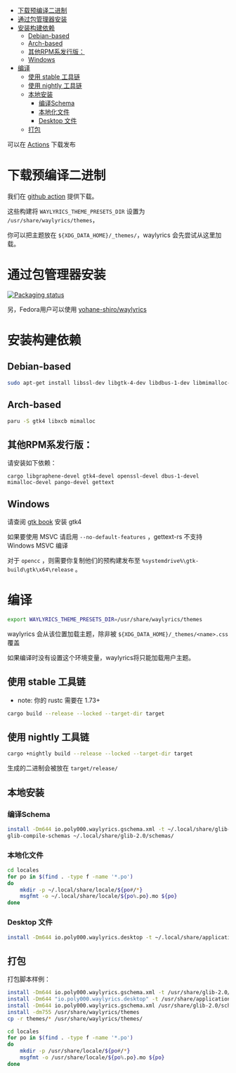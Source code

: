 
- [下载预编译二进制](#下载预编译二进制)
- [通过包管理器安装](#通过包管理器安装)
- [安装构建依赖](#安装构建依赖)
  - [Debian-based](#debian-based)
  - [Arch-based](#arch-based)
  - [其他RPM系发行版：](#其他rpm系发行版)
  - [Windows](#windows)
- [编译](#编译)
  - [使用 stable 工具链](#使用-stable-工具链)
  - [使用 nightly 工具链](#使用-nightly-工具链)
  - [本地安装](#本地安装)
    - [编译Schema](#编译schema)
    - [本地化文件](#本地化文件)
    - [Desktop 文件](#desktop-文件)
  - [打包](#打包)

可以在 [Actions](https://github.com/waylyrics/waylyrics/actions/workflows/smoketest.yml) 下载发布

# 下载预编译二进制

[builds]: https://github.com/waylyrics/waylyrics/actions/workflows/test.yml

我们在 [github action][builds] 提供下载。

这些构建将 `WAYLYRICS_THEME_PRESETS_DIR` 设置为 `/usr/share/waylyrics/themes`，

你可以把主题放在 `${XDG_DATA_HOME}/_themes/`，waylyrics 会先尝试从这里加载。

# 通过包管理器安装

[![Packaging status](https://repology.org/badge/vertical-allrepos/waylyrics.svg)](https://repology.org/project/waylyrics/versions)

另，Fedora用户可以使用 [yohane-shiro/waylyrics](https://copr.fedorainfracloud.org/coprs/yohane-shiro/waylyrics/)

# 安装构建依赖

## Debian-based

```bash
sudo apt-get install libssl-dev libgtk-4-dev libdbus-1-dev libmimalloc-dev gettext
```

## Arch-based

```bash
paru -S gtk4 libxcb mimalloc
```

## 其他RPM系发行版：

请安装如下依赖：

```
cargo libgraphene-devel gtk4-devel openssl-devel dbus-1-devel mimalloc-devel pango-devel gettext
```

## Windows

请查阅 [gtk book](https://gtk-rs.org/gtk4-rs/stable/latest/book/installation_windows.html#install-gtk-4) 安装 gtk4

如果要使用 MSVC 请启用 `--no-default-features` ，gettext-rs 不支持 Windows MSVC 编译

对于 `opencc` ，则需要你复制他们的预构建发布至 `%systemdrive%\gtk-build\gtk\x64\release` 。

# 编译

```bash
export WAYLYRICS_THEME_PRESETS_DIR=/usr/share/waylyrics/themes
```

waylyrics 会从该位置加载主题，除非被 `${XDG_DATA_HOME}/_themes/<name>.css` 覆盖

如果编译时没有设置这个环境变量，waylyrics将只能加载用户主题。

## 使用 stable 工具链

* note: 你的 rustc 需要在 1.73+

```bash
cargo build --release --locked --target-dir target
```

## 使用 nightly 工具链

```bash
cargo +nightly build --release --locked --target-dir target
```

生成的二进制会被放在 `target/release/`

## 本地安装

### 编译Schema

```bash
install -Dm644 io.poly000.waylyrics.gschema.xml -t ~/.local/share/glib-2.0/schemas/
glib-compile-schemas ~/.local/share/glib-2.0/schemas/
```

### 本地化文件

```bash
cd locales
for po in $(find . -type f -name '*.po')
do
    mkdir -p ~/.local/share/locale/${po#/*}
    msgfmt -o ~/.local/share/locale/${po%.po}.mo ${po}
done
```

### Desktop 文件

```bash
install -Dm644 io.poly000.waylyrics.desktop -t ~/.local/share/applications
```

## 打包

打包脚本样例：

```bash
install -Dm644 io.poly000.waylyrics.gschema.xml -t /usr/share/glib-2.0/schemas/
install -Dm644 "io.poly000.waylyrics.desktop" -t /usr/share/applications/
install -Dm644 io.poly000.waylyrics.gschema.xml /usr/share/glib-2.0/schemas/
install -dm755 /usr/share/waylyrics/themes
cp -r themes/* /usr/share/waylyrics/themes/

cd locales
for po in $(find . -type f -name '*.po')
do
    mkdir -p /usr/share/locale/${po#/*}
    msgfmt -o /usr/share/locale/${po%.po}.mo ${po}
done
```
